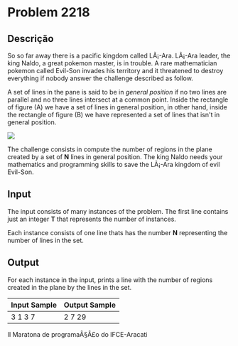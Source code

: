 # Problem 2218

Descrição
----------

So so far away there is a pacific kingdom called LÃ¡-Ara. LÃ¡-Ara leader, the king Naldo, a great pokemon master, is in trouble. A rare mathematician pokemon called Evil-Son invades his territory and it threatened to destroy everything if nobody answer the challenge described as follow.

A set of lines in the pane is said to be in *general position*
if no two lines are parallel and no three lines intersect at a common point. Inside the rectangle of figure (A) we have a set of lines in general position, in other hand, inside the rectangle of figure (B) we have represented a set of lines that isn't in general position.

![](https://resources.beecrowd.com/gallery/images/problems/UOJ_2218.png)

The challenge consists in compute the number of regions in the plane created by a set of **N** lines in general position. The king Naldo needs your mathematics and programming skills to save the LÃ¡-Ara kingdom of evil Evil-Son.

Input
-----

The input consists of many instances of the problem. The first line contains just an integer **T** that represents the number of instances.

Each instance consists of one line thats has the number **N**
representing the number of lines in the set.

Output
------

For each instance in the input, prints a line with the number of regions created in the plane by the lines in the set.


| Input Sample | Output Sample |
| --- | --- |
| 3 1 3 7 | 2 7 29 |

II Maratona de programaÃ§Ã£o do IFCE-Aracati

